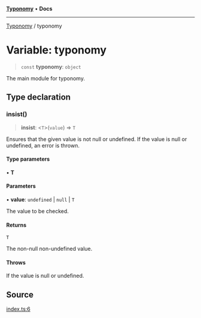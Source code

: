[**Typonomy**](../README.md) • **Docs**

***

[Typonomy](../globals.md) / typonomy

# Variable: typonomy

> `const` **typonomy**: `object`

The main module for typonomy.

## Type declaration

### insist()

> **insist**: \<`T`\>(`value`) => `T`

Ensures that the given value is not null or undefined.
If the value is null or undefined, an error is thrown.

#### Type parameters

• **T**

#### Parameters

• **value**: `undefined` \| `null` \| `T`

The value to be checked.

#### Returns

`T`

The non-null non-undefined value.

#### Throws

If the value is null or undefined.

## Source

[index.ts:6](https://github.com/softcraft-development/typonomy/blob/06201e7e8c06b44cc744f3d380bb9acc32361874/src/index.ts#L6)
